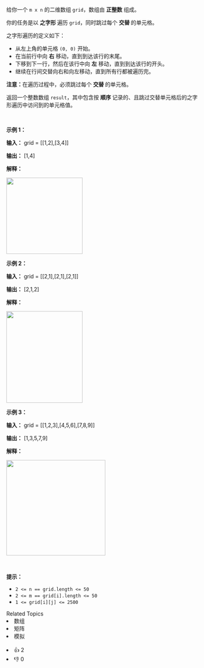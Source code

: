 <p>给你一个 <code>m x n</code> 的二维数组 <code>grid</code>，数组由&nbsp;<strong>正整数</strong> 组成。</p>

<p>你的任务是以&nbsp;<strong>之字形&nbsp;</strong>遍历 <code>grid</code>，同时跳过每个&nbsp;<strong>交替&nbsp;</strong>的单元格。</p>

<p>之字形遍历的定义如下：</p>

<ul> 
 <li>从左上角的单元格 <code>(0, 0)</code> 开始。</li> 
 <li>在当前行中向 <strong>右</strong> 移动，直到到达该行的末尾。</li> 
 <li>下移到下一行，然后在该行中向&nbsp;<strong>左</strong><em>&nbsp;</em>移动，直到到达该行的开头。</li> 
 <li>继续在行间交替向右和向左移动，直到所有行都被遍历完。</li> 
</ul>

<p><strong>注意：</strong>在遍历过程中，必须跳过每个&nbsp;<strong>交替&nbsp;</strong>的单元格。</p>

<p>返回一个整数数组 <code>result</code>，其中包含按&nbsp;<strong>顺序&nbsp;</strong>记录的、且跳过交替单元格后的之字形遍历中访问到的单元格值。</p>

<p>&nbsp;</p>

<p><strong class="example">示例 1：</strong></p>

<div class="example-block"> 
 <p><strong>输入：</strong> <span class="example-io">grid = [[1,2],[3,4]]</span></p> 
</div>

<p><strong>输出：</strong> <span class="example-io">[1,4]</span></p>

<p><strong>解释：</strong></p>

<p><strong><img alt="" src="https://assets.leetcode.com/uploads/2024/11/23/4012_example0.png" style="width: 200px; height: 200px;" /></strong></p>

<p><strong class="example">示例 2：</strong></p>

<div class="example-block"> 
 <p><strong>输入：</strong> <span class="example-io">grid = [[2,1],[2,1],[2,1]]</span></p> 
</div>

<p><strong>输出：</strong> <span class="example-io">[2,1,2]</span></p>

<p><strong>解释：</strong></p>

<p><img alt="" src="https://assets.leetcode.com/uploads/2024/11/23/4012_example1.png" style="width: 200px; height: 240px;" /></p>

<p><strong class="example">示例 3：</strong></p>

<div class="example-block"> 
 <p><strong>输入：</strong> <span class="example-io">grid = [[1,2,3],[4,5,6],[7,8,9]]</span></p> 
</div>

<p><strong>输出：</strong> <span class="example-io">[1,3,5,7,9]</span></p>

<p><strong>解释：</strong></p>

<p><img alt="" src="https://assets.leetcode.com/uploads/2024/11/23/4012_example2.png" style="width: 260px; height: 250px;" /></p>

<p>&nbsp;</p>

<p><strong>提示：</strong></p>

<ul> 
 <li><code>2 &lt;= n == grid.length &lt;= 50</code></li> 
 <li><code>2 &lt;= m == grid[i].length &lt;= 50</code></li> 
 <li><code>1 &lt;= grid[i][j] &lt;= 2500</code></li> 
</ul>

<div><div>Related Topics</div><div><li>数组</li><li>矩阵</li><li>模拟</li></div></div><br><div><li>👍 2</li><li>👎 0</li></div>
